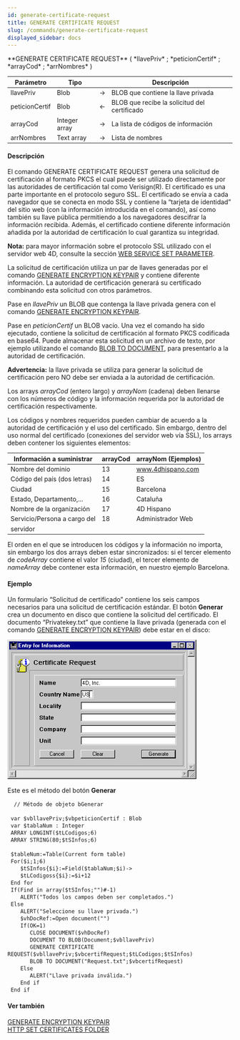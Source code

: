 ```yaml
---
id: generate-certificate-request
title: GENERATE CERTIFICATE REQUEST
slug: /commands/generate-certificate-request
displayed_sidebar: docs
---
```


<!--REF #_command_.GENERATE CERTIFICATE REQUEST.Syntax-->**GENERATE CERTIFICATE REQUEST** ( *llavePriv* ; *peticionCertif* ; *arrayCod* ; *arrNombres* )<!-- END REF-->
<!--REF #_command_.GENERATE CERTIFICATE REQUEST.Params-->
| Parámetro | Tipo |  | Descripción |
| --- | --- | --- | --- |
| llavePriv | Blob | &#8594;  | BLOB que contiene la llave privada |
| peticionCertif | Blob | &#8592; | BLOB que recibe la solicitud del certificado |
| arrayCod | Integer array | &#8594;  | La lista de códigos de información |
| arrNombres | Text array | &#8594;  | Lista de nombres |

<!-- END REF-->

#### Descripción 

<!--REF #_command_.GENERATE CERTIFICATE REQUEST.Summary-->El comando GENERATE CERTIFICATE REQUEST genera una solicitud de certificación al formato PKCS el cual puede ser utilizado directamente por las autoridades de certificación tal como Verisign(R).<!-- END REF--> El certificado es una parte importante en el protocolo seguro SSL. El certificado se envía a cada navegador que se conecta en modo SSL y contiene la “tarjeta de identidad” del sitio web (con la información introducida en el comando), así como también su llave pública permitiendo a los navegadores descifrar la información recibida. Además, el certificado contiene diferente información añadida por la autoridad de certificación lo cual garantiza su integridad. 

**Nota:** para mayor información sobre el protocolo SSL utilizado con el servidor web 4D, consulte la sección [WEB SERVICE SET PARAMETER](web-service-set-parameter.md). 

La solicitud de certificación utiliza un par de llaves generadas por el comando [GENERATE ENCRYPTION KEYPAIR](generate-encryption-keypair.md) y contiene diferente información. La autoridad de certificación generará su certificado combinando esta solicitud con otros parámetros.

Pase en *llavePriv* un BLOB que contenga la llave privada genera con el comando [GENERATE ENCRYPTION KEYPAIR](generate-encryption-keypair.md).

Pase en *peticionCertif* un BLOB vacío. Una vez el comando ha sido ejecutado, contiene la solicitud de certificación al formato PKCS codificada en base64\. Puede almacenar esta solicitud en un archivo de texto, por ejemplo utilizando el comando [BLOB TO DOCUMENT](blob-to-document.md), para presentarlo a la autoridad de certificación. 

**Advertencia:** la llave privada se utiliza para generar la solicitud de certificación pero NO debe ser enviada a la autoridad de certificación.

Los arrays *arrayCod* (entero largo) y *arrayNom* (cadena) deben llenarse con los números de código y la información requerida por la autoridad de certificación respectivamente. 

Los códigos y nombres requeridos pueden cambiar de acuerdo a la autoridad de certificación y el uso del certificado. Sin embargo, dentro del uso normal del certificado (conexiones del servidor web vía SSL), los arrays deben contener los siguientes elementos:

| **Información a suministrar** | **arrayCod** | **arrayNom (Ejemplos)** |
| ----------------------------- | ------------ | ----------------------- |
| Nombre del dominio            | 13           | www.4dhispano.com       |
| Código del país (dos letras)  | 14           | ES                      |
| Ciudad                        | 15           | Barcelona               |
| Estado, Departamento,...      | 16           | Cataluña                |
| Nombre de la organización     | 17           | 4D Hispano              |
| Servicio/Persona a cargo del  | 18           | Administrador Web       |
| servidor                      |              |                         |

El orden en el que se introducen los códigos y la información no importa, sin embargo los dos arrays deben estar sincronizados: si el tercer elemento de *codeArray* contiene el valor *15* (ciudad), el tercer elemento de *nameArray* debe contener esta información, en nuestro ejemplo Barcelona.

#### Ejemplo 

Un formulario “Solicitud de certificado” contiene los seis campos necesarios para una solicitud de certificación estándar. El botón **Generar** crea un documento en disco que contiene la solicitud del certificado. El documento “Privatekey.txt” que contiene la llave privada (generada con el comando [GENERATE ENCRYPTION KEYPAIR](generate-encryption-keypair.md "GENERATE ENCRYPTION KEYPAIR")) debe estar en el disco:

![](../assets/en/commands/pict32461.es.png)  
  
Este es el método del botón **Generar**

```4d
  // Método de objeto bGenerar
 
 var $vbllavePriv;$vbpeticionCertif : Blob
 var $tablaNum : Integer
 ARRAY LONGINT($tLCodigos;6)
 ARRAY STRING(80;$tSInfos;6)
 
 $tableNum:=Table(Current form table)
 For($i;1;6)
    $tSInfos{$i}:=Field($tablaNum;$i)->
    $tLCodigoss{$i}:=$i+12
 End for
 If(Find in array($tSInfos;"")#-1)
    ALERT("Todos los campos deben ser completados.")
 Else
    ALERT("Seleccione su llave privada.")
    $vhDocRef:=Open document("")
    If(OK=1)
       CLOSE DOCUMENT($vhDocRef)
       DOCUMENT TO BLOB(Document;$vbllavePriv)
       GENERATE CERTIFICATE REQUEST($vbllavePriv;$vbcertifRequest;$tLCodigos;$tSInfos)
       BLOB TO DOCUMENT("Request.txt";$vbcertifRequest)
    Else
       ALERT("Llave privada inválida.")
    End if
 End if
```

#### Ver también 

[GENERATE ENCRYPTION KEYPAIR](generate-encryption-keypair.md)  
[HTTP SET CERTIFICATES FOLDER](http-set-certificates-folder.md)  